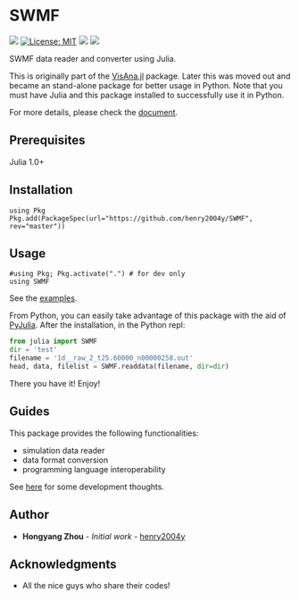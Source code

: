 # SWMF
[![](https://travis-ci.com/henry2004y/VisAnaJulia.svg?branch=master)][travis-url]
[![License: MIT](https://img.shields.io/badge/License-MIT-green.svg)](LICENSE)
[![](https://img.shields.io/badge/docs-latest-blue.svg)][VisAna-doc]
[![][codecov-img]][codecov-url]

SWMF data reader and converter using Julia.

This is originally part of the [VisAna.jl](https://github.com/henry2004y/VisAnaJulia) package.
Later this was moved out and became an stand-alone package for better usage in Python. 
Note that you must have Julia and this package installed to successfully use it in Python.

For more details, please check the [document][VisAna-doc].

## Prerequisites

Julia 1.0+

## Installation
```
using Pkg
Pkg.add(PackageSpec(url="https://github.com/henry2004y/SWMF", rev="master"))
```

## Usage
```
#using Pkg; Pkg.activate(".") # for dev only
using SWMF
```

See the [examples](docs/src/man/examples.md).

From Python, you can easily take advantage of this package with the aid of [PyJulia](https://pyjulia.readthedocs.io/en/latest/). 
After the installation, in the Python repl:
```python
from julia import SWMF
dir = 'test'
filename = '1d__raw_2_t25.60000_n00000258.out'
head, data, filelist = SWMF.readdata(filename, dir=dir)
```
There you have it! Enjoy!

## Guides

This package provides the following functionalities:
  * simulation data reader
  * data format conversion
  * programming language interoperability

See [here](docs/src/man/guide.md) for some development thoughts.

## Author

* **Hongyang Zhou** - *Initial work* - [henry2004y](https://github.com/henry2004y)

## Acknowledgments

* All the nice guys who share their codes!

[travis-url]: https://travis-ci.com/henry2004y/VisAnaJulia/builds/
[codecov-img]: https://codecov.io/gh/henry2004y/VisAnaJulia/branch/master/graph/badge.svg
[codecov-url]: https://codecov.io/gh/henry2004y/VisAnaJulia
[VisAna-doc]: https://henry2004y.github.io/VisAnaJulia/dev
